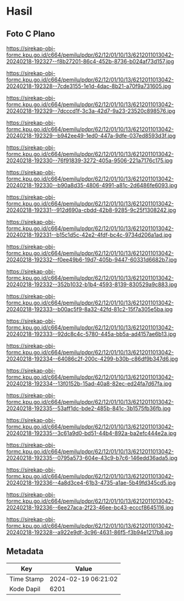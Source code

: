 # Hasil

## Foto C Plano

https://sirekap-obj-formc.kpu.go.id/c664/pemilu/pdpr/62/12/01/10/13/6212011013042-20240218-192327--f8b27201-86c4-452b-8736-b024af73d157.jpg

https://sirekap-obj-formc.kpu.go.id/c664/pemilu/pdpr/62/12/01/10/13/6212011013042-20240218-192328--7cde3155-1e1d-4dac-8b21-a70f9a731605.jpg

https://sirekap-obj-formc.kpu.go.id/c664/pemilu/pdpr/62/12/01/10/13/6212011013042-20240218-192329--7dcccd1f-3c3a-42d7-9a23-23520c898576.jpg

https://sirekap-obj-formc.kpu.go.id/c664/pemilu/pdpr/62/12/01/10/13/6212011013042-20240218-192329--b942ee49-1ed0-447a-9dfe-037ed8593d3f.jpg

https://sirekap-obj-formc.kpu.go.id/c664/pemilu/pdpr/62/12/01/10/13/6212011013042-20240218-192330--76f91839-3272-405a-9506-221a7176c175.jpg

https://sirekap-obj-formc.kpu.go.id/c664/pemilu/pdpr/62/12/01/10/13/6212011013042-20240218-192330--b90a8d35-4806-4991-a81c-2d6486fe6093.jpg

https://sirekap-obj-formc.kpu.go.id/c664/pemilu/pdpr/62/12/01/10/13/6212011013042-20240218-192331--912d690a-cbdd-42b8-9285-9c25f1308242.jpg

https://sirekap-obj-formc.kpu.go.id/c664/pemilu/pdpr/62/12/01/10/13/6212011013042-20240218-192331--b15c1d5c-42e2-4fdf-bc4c-9734d206a1ad.jpg

https://sirekap-obj-formc.kpu.go.id/c664/pemilu/pdpr/62/12/01/10/13/6212011013042-20240218-192332--f0ee49b6-19d7-405b-9447-60331d6682b7.jpg

https://sirekap-obj-formc.kpu.go.id/c664/pemilu/pdpr/62/12/01/10/13/6212011013042-20240218-192332--352b1032-b1b4-4593-8139-830529a9c883.jpg

https://sirekap-obj-formc.kpu.go.id/c664/pemilu/pdpr/62/12/01/10/13/6212011013042-20240218-192333--b00ac5f9-8a32-42fd-81c2-15f7a305e5ba.jpg

https://sirekap-obj-formc.kpu.go.id/c664/pemilu/pdpr/62/12/01/10/13/6212011013042-20240218-192333--92dc8c4c-5780-445a-bb5a-ad4157ae6b13.jpg

https://sirekap-obj-formc.kpu.go.id/c664/pemilu/pdpr/62/12/01/10/13/6212011013042-20240218-192334--64086c2f-200c-4299-b30b-c86df9b347d6.jpg

https://sirekap-obj-formc.kpu.go.id/c664/pemilu/pdpr/62/12/01/10/13/6212011013042-20240218-192334--13f0152b-15ad-40a8-82ec-ed24fa7d67fa.jpg

https://sirekap-obj-formc.kpu.go.id/c664/pemilu/pdpr/62/12/01/10/13/6212011013042-20240218-192335--53aff1dc-bde2-485b-841c-3b1575fb36fb.jpg

https://sirekap-obj-formc.kpu.go.id/c664/pemilu/pdpr/62/12/01/10/13/6212011013042-20240218-192335--3c61a9d0-bd51-44b4-892a-ba2efc444e2a.jpg

https://sirekap-obj-formc.kpu.go.id/c664/pemilu/pdpr/62/12/01/10/13/6212011013042-20240218-192335--0795a573-604e-43c9-b7c6-146edd36ada5.jpg

https://sirekap-obj-formc.kpu.go.id/c664/pemilu/pdpr/62/12/01/10/13/6212011013042-20240218-192336--4a8d3ce4-61b3-4735-a1ae-5b49fd345cd5.jpg

https://sirekap-obj-formc.kpu.go.id/c664/pemilu/pdpr/62/12/01/10/13/6212011013042-20240218-192336--6ee27aca-2f23-46ee-bc43-ecccf8645116.jpg

https://sirekap-obj-formc.kpu.go.id/c664/pemilu/pdpr/62/12/01/10/13/6212011013042-20240218-192328--a922e9df-3c96-4631-86f5-f3b94e1217b8.jpg


## Metadata

| Key        | Value               |
| ---------- | ------------------- |
| Time Stamp | 2024-02-19 06:21:02 |
| Kode Dapil | 6201                |



